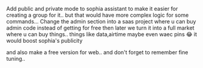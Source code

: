 Add public and private mode to sophia assistant to make it easier for creating a group for it.. but that would have more complex logic for some commands...
Change the admin section into a saas project where u can buy admin code instead of getting for free then later we turn it into a full market where u can buy things.. things like data,airtime maybe even waec pins 😂 it would boost sophia's publicity

and also make a free version for web.. and don't forget to remember fine tuning..